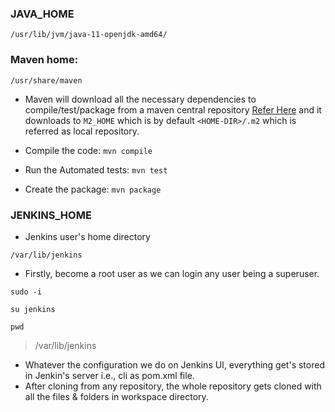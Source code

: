 
### JAVA_HOME
```
/usr/lib/jvm/java-11-openjdk-amd64/
```

### Maven home:
```
/usr/share/maven
```
* Maven will download all the necessary dependencies to compile/test/package from a maven central repository [Refer Here](https://mvnrepository.com/repos/central) 
  and it downloads to `M2_HOME` which is by default `<HOME-DIR>/.m2` which is referred as local repository.

* Compile the code: `mvn compile`
* Run the Automated tests: `mvn test`
* Create the package: `mvn package`

### JENKINS_HOME
* Jenkins user's home directory
```
/var/lib/jenkins
```
* Firstly, become a root user as we can login any user being a superuser.
```
sudo -i
```
```
su jenkins
```
```
pwd
```
>/var/lib/jenkins

* Whatever the configuration we do on Jenkins UI, everything get's stored in Jenkin's server i.e., cli as pom.xml file.
* After cloning from any repository, the whole repository gets cloned with all the files & folders in workspace directory.









